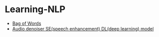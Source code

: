 # Learning-NLP
* [Bag of Words](https://www.freecodecamp.org/news/an-introduction-to-bag-of-words-and-how-to-code-it-in-python-for-nlp-282e87a9da04/)
* [Audio denoiser SE(speech enhancement) DL(deep learning) model](https://www.analyticsvidhya.com/blog/2022/03/audio-denoiser-a-speech-enhancement-deep-learning-model/)
